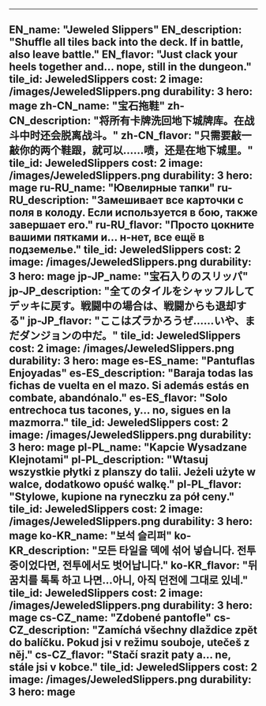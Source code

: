 ---

EN_name: "Jeweled Slippers"
EN_description: "Shuffle all tiles back into the deck.  If in battle, also leave battle."
EN_flavor: "Just clack your heels together and... nope, still in the dungeon."
tile_id: JeweledSlippers
cost: 2
image: /images/JeweledSlippers.png
durability: 3
hero: mage
zh-CN_name: "宝石拖鞋"
zh-CN_description: "将所有卡牌洗回地下城牌库。在战斗中时还会脱离战斗。"
zh-CN_flavor: "只需要敲一敲你的两个鞋跟，就可以……啧，还是在地下城里。"
tile_id: JeweledSlippers
cost: 2
image: /images/JeweledSlippers.png
durability: 3
hero: mage
ru-RU_name: "Ювелирные тапки"
ru-RU_description: "Замешивает все карточки с поля в колоду. Если используется в бою, также завершает его."
ru-RU_flavor: "Просто цокните вашими пятками и... н-нет, все ещё в подземелье."
tile_id: JeweledSlippers
cost: 2
image: /images/JeweledSlippers.png
durability: 3
hero: mage
jp-JP_name: "宝石入りのスリッパ"
jp-JP_description: "全てのタイルをシャッフルしてデッキに戻す。戦闘中の場合は、戦闘からも退却する"
jp-JP_flavor: "ここはズラかろうぜ……いや、まだダンジョンの中だ。"
tile_id: JeweledSlippers
cost: 2
image: /images/JeweledSlippers.png
durability: 3
hero: mage
es-ES_name: "Pantuflas Enjoyadas"
es-ES_description: "Baraja todas las fichas de vuelta en el mazo. Si además estás en combate, abandónalo."
es-ES_flavor: "Solo entrechoca tus tacones, y... no, sigues en la mazmorra."
tile_id: JeweledSlippers
cost: 2
image: /images/JeweledSlippers.png
durability: 3
hero: mage
pl-PL_name: "Kapcie Wysadzane Klejnotami"
pl-PL_description: "Wtasuj wszystkie płytki z planszy do talii. Jeżeli użyte w walce, dodatkowo opuść walkę."
pl-PL_flavor: "Stylowe, kupione na ryneczku za pół ceny."
tile_id: JeweledSlippers
cost: 2
image: /images/JeweledSlippers.png
durability: 3
hero: mage
ko-KR_name: "보석 슬리퍼"
ko-KR_description: "모든 타일을 덱에 섞어 넣습니다. 전투 중이었다면, 전투에서도 벗어납니다."
ko-KR_flavor: "뒤꿈치를 톡톡 하고 나면...아니, 아직 던전에 그대로 있네."
tile_id: JeweledSlippers
cost: 2
image: /images/JeweledSlippers.png
durability: 3
hero: mage
cs-CZ_name: "Zdobené pantofle"
cs-CZ_description: "Zamíchá všechny dlaždice zpět do balíčku. Pokud jsi v režimu souboje, utečeš z něj."
cs-CZ_flavor: "Stačí srazit paty a... ne, stále jsi v kobce."
tile_id: JeweledSlippers
cost: 2
image: /images/JeweledSlippers.png
durability: 3
hero: mage
---
